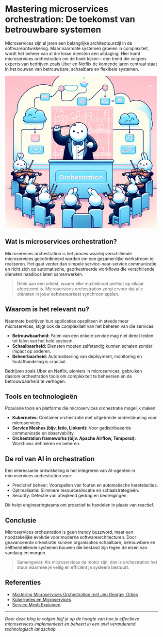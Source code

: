 # Mastering microservices orchestration: De toekomst van betrouwbare systemen

Microservices zijn al jaren een belangrijke architectuurstijl in de softwareontwikkeling. Maar naarmate systemen groeien in complexiteit, wordt het beheer van al die losse diensten een uitdaging. Hier komt microservices orchestration om de hoek kijken – een trend die volgens experts van bedrijven zoals Uber en Netflix de komende jaren centraal staat in het bouwen van betrouwbare, schaalbare en flexibele systemen.

![Microservices Orchestration Concept](/images/922.png "Microservices Orchestration")

## Wat is microservices orchestration?

Microservices orchestration is het proces waarbij verschillende microservices gecoördineerd worden om een gezamenlijke werkstroom te realiseren. Het gaat verder dan simpele service-naar-service communicatie en richt zich op automatische, georkestreerde workflows die verschillende diensten naadloos laten samenwerken.

> Denk aan een orkest, waarin elke muzieknoot perfect op elkaar afgestemd is. Microservices orchestration zorgt ervoor dat alle diensten in jouw softwareorkest synchroon spelen.

## Waarom is het relevant nu?

Naarmate bedrijven hun applicaties opsplitsen in steeds meer microservices, stijgt ook de complexiteit van het beheren van die services:

- **Betrouwbaarheid:** Falen van een enkele service mag niet direct leiden tot falen van het hele systeem.
- **Schaalbaarheid:** Diensten moeten zelfstandig kunnen schalen zonder impact op anderen.
- **Beheerbaarheid:** Automatisering van deployment, monitoring en foutafhandeling is cruciaal.

Bedrijven zoals Uber en Netflix, pioniers in microservices, gebruiken daarom orchestration tools om complexiteit te beheersen en de betrouwbaarheid te verhogen.

## Tools en technologieën

Populaire tools en platforms die microservices orchestratie mogelijk maken:

- **Kubernetes:** Container orchestratie met uitgebreide ondersteuning voor microservices.
- **Service Meshes (bijv. Istio, Linkerd):** Voor gedistribueerde communicatie en observability.
- **Orchestration frameworks (bijv. Apache Airflow, Temporal):** Workflows definiëren en beheren.

## De rol van AI in orchestration

Een interessante ontwikkeling is het integreren van AI-agenten in microservices orchestration voor:

- Predictief beheer: Voorspellen van fouten en automatische herstelacties.
- Optimalisatie: Slimmere resourceallocatie en schaalstrategieën.
- Security: Detectie van afwijkend gedrag en bedreigingen.

Dit helpt engineeringteams om proactief te handelen in plaats van reactief.

## Conclusie

Microservices orchestration is geen trendy buzzword, maar een noodzakelijke evolutie voor moderne softwarearchitecturen. Door geavanceerde orkestratie kunnen organisaties schaalbare, betrouwbare en zelfherstellende systemen bouwen die bestand zijn tegen de eisen van vandaag én morgen.

> Samengevat: Als microservices de motor zijn, dan is orchestration het stuur waarmee je veilig en efficiënt je systeem bestuurt.

## Referenties

- [Mastering Microservices Orchestration met Jeu George, Orkes](https://example.com/orchestration-podcast)
- [Kubernetes en Microservices](https://kubernetes.io/docs/concepts/overview/what-is-kubernetes/)
- [Service Mesh Explained](https://istio.io/latest/docs/concepts/what-is-istio/)

---

*Door deze blog te volgen blijf je op de hoogte van hoe je effectieve microservices implementeert en beheert in een snel veranderend technologisch landschap.*